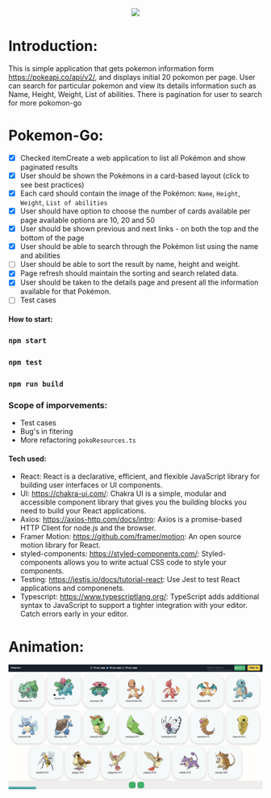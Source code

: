 
<p align="center">
  <img src="https://upload.wikimedia.org/wikipedia/commons/thumb/9/98/International_Pok%C3%A9mon_logo.svg/1920px-International_Pok%C3%A9mon_logo.svg.png">
</p>

# Introduction:

This is simple application that gets pokemon information form https://pokeapi.co/api/v2/,  and displays initial 20 pokomon per page. 
User can search for particular pokemon and view its details information such as Name, Height, Weight, List of abilities. 
There is pagination for user to search for more pokomon-go

# Pokemon-Go: 

- [x] Checked itemCreate a web application to list all Pokémon and show paginated results
- [x] User should be shown the Pokémons in a card-based layout (click to see best practices)
- [x] Each card should contain the image of the Pokémon: `Name`, `Height`, `Weight`, `List of abilities`
- [x] User should have option to choose the number of cards available per page available options are 10, 20 and 50
- [x] User should be shown previous and next links - on both the top and the bottom of the page
- [x] User should be able to search through the Pokémon list using the name and abilities
- [ ] User should be able to sort the result by name, height and weight.
- [x] Page refresh should maintain the sorting and search related data.
- [x] User should be taken to the details page and present all the information available for that Pokémon. 
- [ ] Test cases

#### How to start:

### `npm start`
### `npm test`
### `npm run build`

### Scope of imporvements:

- Test cases
- Bug's in fitering
- More refactoring `pokoResources.ts`

#### Tech used:

- React: React is a declarative, efficient, and flexible JavaScript library for building user interfaces or UI components. 
- UI: https://chakra-ui.com/: Chakra UI is a simple, modular and accessible component library that gives you the building blocks you need to build your React applications.
- Axios: https://axios-http.com/docs/intro: Axios is a promise-based HTTP Client for node.js and the browser. 
- Framer Motion: https://github.com/framer/motion: An open source motion library for React.
- styled-components: https://styled-components.com/: Styled-components allows you to write actual CSS code to style your components.
- Testing: https://jestjs.io/docs/tutorial-react: Use Jest to test React applications and componenets.
- Typescript: https://www.typescriptlang.org/: TypeScript adds additional syntax to JavaScript to support a tighter integration with your editor. Catch errors early in your editor.

# Animation:

  ![pokomon-go.gif](pokomon-go.gif)
